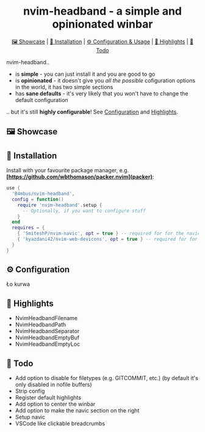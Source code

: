 <div align="center">

# nvim-headband - a simple and opinionated winbar
  <div>
    <a href='#-Showcase'>🖼 Showcase</a> |
    <a href='#-Installation'>💾 Installation</a> |
    <a href='#-Configuration'>⚙ Configuration & Usage</a> |
    <a href='#-Highlights'>🎨 Highlights</a> |
    <a href='#-Todo'>🧾 Todo</a>
  </div>
</div>

nvim-headband..
 - is **simple** - you can just install it and you are good to go
 - is **opinionated** - it doesn't give you *all the possible* cofiguration options in the world, it has two simple sections
 - has **sane defaults** - it's very likely that you won't have to change the default configuration

.. but it's still **highly configurable**! See [Configuration](#Configuration) and [Highlights](#Highlights).

## 🖼 Showcase

## 💾 Installation

Install with your favourite package manager, e.g. **[https://github.com/wbthomason/packer.nvim](packer)**:
```lua
use {
  'B4mbus/nvim-headband',
  config = function()
    require 'nvim-headband'.setup {
      -- Optionally, if you want to configure stuff
    }
  end
  requires = {
    { 'SmiteshP/nvim-navic', opt = true } -- required for for the navic section to work
    { 'kyazdani42/nvim-web-devicons', opt = true } -- required for for devicons and default navic_section.separator highlight group
  }
}
```

## ⚙ Configuration

Ło kurwa

## 🎨 Highlights

 - NvimHeadbandFilename
 - NvimHeadbandPath
 - NvimHeadbandSeparator
 - NvimHeadbandEmptyBuf
 - NvimHeadbandEmptyLoc

## 🧾 Todo
 - Add option to disable for filetypes (e.g. GITCOMMIT, etc.) (by default it's only disabled in nofile buffers)
 - Strip config
 - Register default highlights
 - Add option to center the winbar
 - Add option to make the navic section on the right
 - Setup navic
 - VSCode like clickable breadcrumbs
